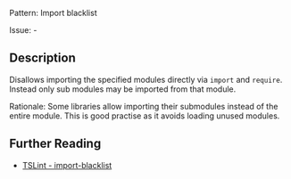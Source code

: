 Pattern: Import blacklist

Issue: -

## Description

Disallows importing the specified modules directly via `import` and `require`. Instead only sub modules may be imported from that module.  
  
Rationale: Some libraries allow importing their submodules instead of the entire module. This is good practise as it avoids loading unused modules.

## Further Reading

* [TSLint - import-blacklist](https://palantir.github.io/tslint/rules/import-blacklist)